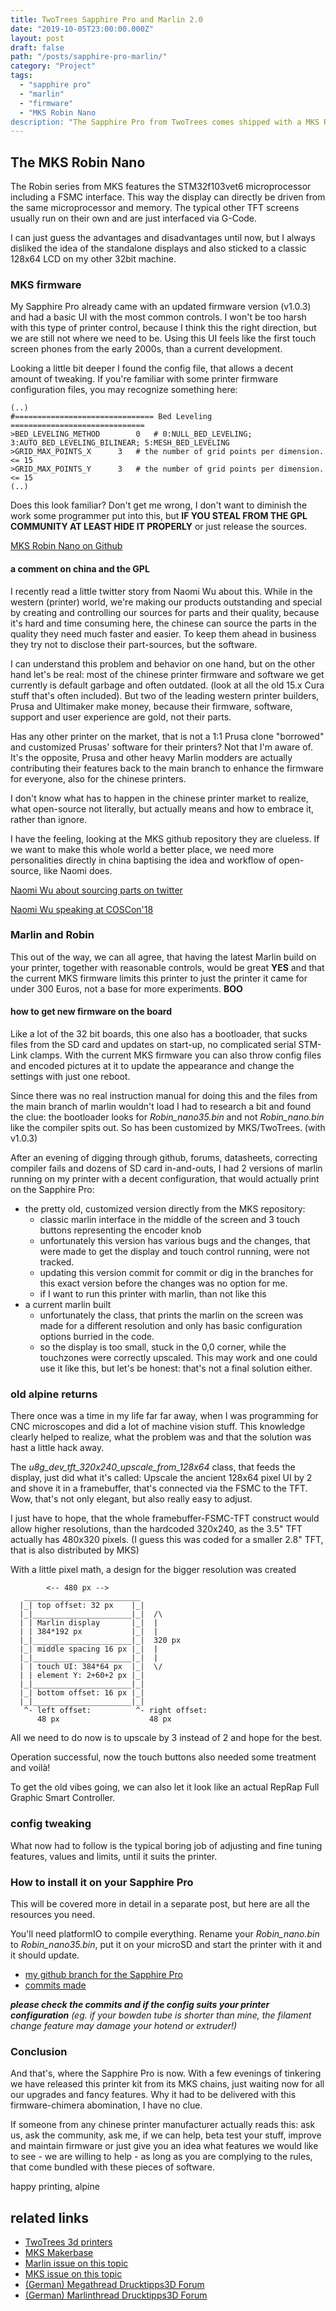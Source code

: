 ```yaml
---
title: TwoTrees Sapphire Pro and Marlin 2.0
date: "2019-10-05T23:00:00.000Z"
layout: post
draft: false
path: "/posts/sapphire-pro-marlin/"
category: "Project"
tags:
  - "sapphire pro"
  - "marlin"
  - "firmware"
  - "MKS Robin Nano
description: "The Sapphire Pro from TwoTrees comes shipped with a MKS Robin Nano board. While the board is open, its firmware is not and so you can hardly modify anything. Instead of replacing the board I managed to get Marlin working this machine."
---
```

<!--![alt text](./anycubic_4max_logo.jpg)-->

## The MKS Robin Nano

The Robin series from MKS features the STM32f103vet6 microprocessor including a FSMC interface. This way the display can directly be driven from the same microprocessor and memory. The typical other TFT screens usually run on their own and are just interfaced via G-Code.

I can just guess the advantages and disadvantages until now, but I always disliked the idea of the standalone displays and also sticked to a classic 128x64 LCD on my other 32bit machine.

### MKS firmware

My Sapphire Pro already came with an updated firmware version (v1.0.3) and had a basic UI with the most common controls. I won't be too harsh with this type of printer control, because I think this the right direction, but we are still not where we need to be. Using this UI feels like the first touch screen phones from the early 2000s, than a current development.

Looking a little bit deeper I found the config file, that allows a decent amount of tweaking. If you're familiar with some printer firmware configuration files, you may recognize something here:

```
(..)
#=============================== Bed Leveling ==============================
>BED_LEVELING_METHOD 		0	# 0:NULL_BED_LEVELING; 3:AUTO_BED_LEVELING_BILINEAR; 5:MESH_BED_LEVELING
>GRID_MAX_POINTS_X 		3	# the number of grid points per dimension. <= 15
>GRID_MAX_POINTS_Y 		3	# the number of grid points per dimension. <= 15
(..)
```

Does this look familiar? Don't get me wrong, I don't want to diminish the work some programmer put into this, but **IF YOU STEAL FROM THE GPL COMMUNITY AT LEAST HIDE IT PROPERLY** or just release the sources.

[MKS Robin Nano on Github](https://github.com/makerbase-mks/MKS-Robin/tree/master/MKS%20Robin%20Nano)

#### a comment on china and the GPL

I recently read a little twitter story from Naomi Wu about this. While in the western (printer) world, we're making our products outstanding and special by creating and controlling our sources for parts and their quality, because it's hard and time consuming here, the chinese can source the parts in the quality they need much faster and easier. To keep them ahead in business they try not to disclose their part-sources, but the software.

I can understand this problem and behavior on one hand, but on the other hand let's be real: most of the chinese printer firmware and software we get currently is default garbage and often outdated. (look at all the old 15.x Cura stuff that's often included). But two of the leading western printer builders, Prusa and Ultimaker make money, because their firmware, software, support and user experience are gold, not their parts.

Has any other printer on the market, that is not a 1:1 Prusa clone "borrowed" and customized Prusas' software for their printers? Not that I'm aware of. It's the opposite, Prusa and other heavy Marlin modders are actually contributing their features back to the main branch to enhance the firmware for everyone, also for the chinese printers.

I don't know what has to happen in the chinese printer market to realize, what open-source not literally, but actually means and how to embrace it, rather than ignore.

I have the feeling, looking at the MKS github repository they are clueless. If we want to make this whole world a better place, we need more personalities directly in china baptising the idea and workflow of open-source, like Naomi does.

[Naomi Wu about sourcing parts on twitter](https://twitter.com/RealSexyCyborg/status/1173759821486493697)

[Naomi Wu speaking at COSCon'18](https://www.youtube.com/watch?v=WFpiHqJB77w)

### Marlin and Robin

This out of the way, we can all agree, that having the latest Marlin build on your printer, together with reasonable controls, would be great **YES** and that the current MKS firmware limits this printer to just the printer it came for under 300 Euros, not a base for more experiments. **BOO**

#### how to get new firmware on the board

Like a lot of the 32 bit boards, this one also has a bootloader, that sucks files from the SD card and updates on start-up, no complicated serial STM-Link clamps. With the current MKS firmware you can also throw config files and encoded pictures at it to update the appearance and change the settings with just one reboot.

Since there was no real instruction manual for doing this and the files from the main branch of marlin wouldn't load I had to research a bit and found the clue: the bootloader looks for *Robin_nano35.bin* and not *Robin_nano.bin* like the compiler spits out. So has been customized by MKS/TwoTrees. (with v1.0.3)

After an evening of digging through github, forums, datasheets, correcting compiler fails and dozens of SD card in-and-outs, I had 2 versions of marlin running on my printer with a decent configuration, that would actually print on the Sapphire Pro:

* the pretty old, customized version directly from the MKS repository:
  * classic marlin interface in the middle of the screen and 3 touch buttons representing the encoder knob
  * unfortunately this version has various bugs and the changes, that were made to get the display and touch control running, were not tracked.
  * updating this version commit for commit or dig in the branches for this exact version before the changes was no option for me.
  * if I want to run this printer with marlin, than not like this
* a current marlin built
  * unfortunately the class, that prints the marlin on the screen was made for a different resolution and only has basic configuration options burried in the code.
  * so the display is too small, stuck in the 0,0 corner, while the touchzones were correctly upscaled. This may work and one could use it like this, but let's be honest: that's not a final solution either.

### old alpine returns

There once was a time in my life far far away, when I was programming for CNC microscopes and did a lot of machine vision stuff. This knowledge clearly helped to realize, what the problem was and that the solution was hast a little hack away.

The *u8g_dev_tft_320x240_upscale_from_128x64* class, that feeds the display, just did what it's called: Upscale the ancient 128x64 pixel UI by 2 and shove it in a framebuffer, that's connected via the FSMC to the TFT. Wow, that's not only elegant, but also really easy to adjust.

I just have to hope, that the whole framebuffer-FSMC-TFT construct would allow higher resolutions, than the hardcoded 320x240, as the 3.5" TFT actually has 480x320 pixels. (I guess this was coded for a smaller 2.8" TFT, that is also distributed by MKS)

With a little pixel math, a design for the bigger resolution was created

```
        <-- 480 px -->
   __________________________
  |_| top offset: 32 px    |_|
  |_|______________________|_|  /\
  | | Marlin display       |_|  |
  | | 384*192 px           |_|  |
  |_|______________________|_|  320 px
  |_| middle spacing 16 px |_|  |
  |_|______________________|_|  |
  | | touch UI: 384*64 px  |_|  \/
  | | element Y: 2+60+2 px |_|
  |_|______________________|_|
  |_| bottom offset: 16 px |_|
  |_|______________________|_|
   ^- left offset:          ^- right offset:
      48 px                    48 px
```

All we need to do now is to upscale by 3 instead of 2 and hope for the best.

Operation successful, now the touch buttons also needed some treatment and voilà!

To get the old vibes going, we can also let it look like an actual RepRap Full Graphic Smart Controller.

### config tweaking

What now had to follow is the typical boring job of adjusting and fine tuning features, values and limits, until it suits the printer.

### How to install it on your Sapphire Pro

This will be covered more in detail in a separate post, but here are all the resources you need.

You'll need platformIO to compile everything. Rename your *Robin_nano.bin* to *Robin_nano35.bin*, put it on your microSD and start the printer with it and it should update.

* [my github branch for the Sapphire Pro](https://github.com/inib/Marlin/tree/2.0.X-SapphirePro-3.5TFT)
* [commits made](https://github.com/inib/Marlin/commits/2.0.X-SapphirePro-3.5TFT)

***please check the commits and if the config suits your printer configuration***
*(eg. if your bowden tube is shorter than mine, the filament change feature may damage your hotend or extruder!)*

### Conclusion

And that's, where the Sapphire Pro is now. With a few evenings of tinkering we have released this printer kit from its MKS chains, just waiting now for all our upgrades and fancy features. Why it had to be delivered with this firmware-chimera abomination, I have no clue.

If someone from any chinese printer manufacturer actually reads this: ask us, ask the community, ask me, if we can help, beta test your stuff, improve and maintain firmware or just give you an idea what features we would like to see - we are willing to help - as long as you are complying to the rules, that come bundled with these pieces of software.

happy printing,
alpine

## related links

* [TwoTrees 3d printers](https://www.twotrees3dprinter.com/)
* [MKS Makerbase](https://www.makerbase.com.cn)
* [Marlin issue on this topic](https://github.com/MarlinFirmware/Marlin/issues/9771)
* [MKS issue on this topic](https://github.com/makerbase-mks/MKS-Robin/issues/124)
* [(German) Megathread Drucktipps3D Forum](https://drucktipps3d.de/forum/topic/schon-gesehen-sapphire-s-pro/)
* [(German) Marlinthread Drucktipps3D Forum](https://drucktipps3d.de/forum/topic/sapphirepro-mit-marlin-2-0-mks-robin-nano/)
